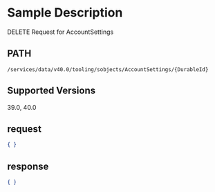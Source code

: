 # Sample Description
DELETE Request for AccountSettings

## PATH
```
/services/data/v40.0/tooling/sobjects/AccountSettings/{DurableId}
```
## Supported Versions
39.0, 40.0

## request
 ```json
 { }

```

## response
```json
{ }
```
